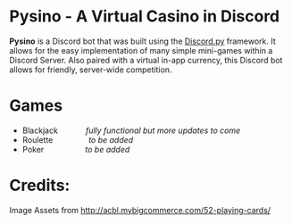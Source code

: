 # Pysino - A Virtual Casino in Discord
**Pysino** is a Discord bot that was built using the [Discord.py](https://github.com/Rapptz/discord.py "discord.py by Rapptz") framework. It allows for the easy implementation of many simple mini-games within a Discord Server. Also paired with a virtual in-app currency, this Discord bot allows for friendly, server-wide competition.

# Games
 - Blackjack &emsp;&emsp;&emsp; *fully functional but more updates to come*
 - Roulette &emsp;&emsp;&emsp;&emsp; *to be added*
 - Poker &emsp;&emsp;&emsp;&emsp;&emsp;*to be added*

# Credits:

Image Assets from http://acbl.mybigcommerce.com/52-playing-cards/
